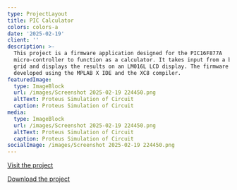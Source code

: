 ```yaml
---
type: ProjectLayout
title: PIC Calculator
colors: colors-a
date: '2025-02-19'
client: ''
description: >-
  This project is a firmware application designed for the PIC16F877A
  micro-controller to function as a calculator. It takes input from a button
  grid and displays the results on an LM016L LCD display. The firmware is
  developed using the MPLAB X IDE and the XC8 compiler.
featuredImage:
  type: ImageBlock
  url: /images/Screenshot 2025-02-19 224450.png
  altText: Proteus Simulation of Circuit
  caption: Proteus Simulation of Circuit
media:
  type: ImageBlock
  url: /images/Screenshot 2025-02-19 224450.png
  altText: Proteus Simulation of Circuit
  caption: Proteus Simulation of Circuit
socialImage: /images/Screenshot 2025-02-19 224450.png
---
```

[Visit the project](https://github.com/SulaimanNiazi/PIC-Simple-Calculator)

[Download the project](https://github.com/SulaimanNiazi/PIC-Simple-Calculator/archive/refs/heads/main.zip)